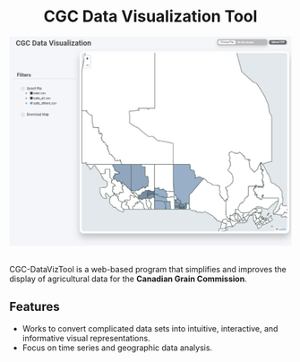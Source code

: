 <div align="center">
    <h1> CGC Data Visualization Tool </h1>
    <img src="main_screen.png" width="" height="">
</div>

## 
CGC-DataVizTool is a web-based program that simplifies and improves the display of agricultural data for the **Canadian Grain Commission**. 

## Features
- Works to convert complicated data sets into intuitive, interactive, and informative visual representations.
- Focus on time series and geographic data analysis.

